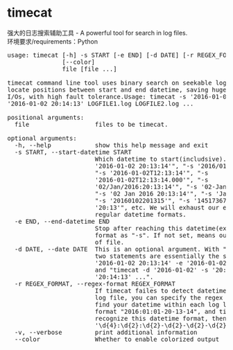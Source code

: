 # timecat
强大的日志搜索辅助工具 - A powerful tool for search in log files.    
环境要求/requirements：Python    

<pre>
usage: timecat [-h] -s START [-e END] [-d DATE] [-r REGEX_FORMAT] [-v]
               [--color]
               file [file ...]

timecat command line tool uses binary search on seekable log files to directly
locate positions between start and end datetime, saving huge amounts of disk
I/Os, with high fault tolerance.Usage: timecat -s '2016-01-02 20:13:14' -e
'2016-01-02 20:14:13' LOGFILE1.log LOGFILE2.log ...

positional arguments:
  file                  files to be timecat.

optional arguments:
  -h, --help            show this help message and exit
  -s START, --start-datetime START
                        Which datetime to start(includsive). e.g. "-s
                        '2016-01-02 20:13:14'", "-s '2016/01/02 20:13:14'",
                        "-s '2016-01-02T12:13:14'", "-s
                        '2016-01-02T12:13:14.000'", "-s
                        '02/Jan/2016:20:13:14'", "-s '02-Jan-2016 20:13:14'",
                        "-s '02 Jan 2016 20:13:14'", "-s 'Jan 2 20:13:14'",
                        "-s '20160102201315'", "-s '1451736794'", "-s
                        '20:13'", etc. We will exhaust our effort to cover
                        regular datetime formats.
  -e END, --end-datetime END
                        Stop after reaching this datetime(excludsive). Same
                        format as "-s". If not set, means output till the end
                        of file.
  -d DATE, --date DATE  This is an optional argument. With "-d", the following
                        two statements are essentially the same: "timecat -s
                        '2016-01-02 20:13:14' -e '2016-01-02 20:14:13' ..."
                        and "timecat -d '2016-01-02' -s '20:13:14' -e
                        '20:14:13' ...".
  -r REGEX_FORMAT, --regex-format REGEX_FORMAT
                        If timecat failes to detect datetime format in your
                        log file, you can specify the regex pattern that can
                        find your datetime within each log line. e.g. I have
                        format "2016:01:01-20-13-14", and timecat does not
                        recognize this datetime format, then I can specify "-r
                        '\d{4}:\d{2}:\d{2}-\d{2}-\d{2}-\d{2}'".
  -v, --verbose         print additional information
  --color               Whether to enable colorized output
</pre>
